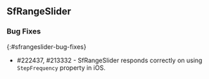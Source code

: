 ## SfRangeSlider

### Bug Fixes
{:#sfrangeslider-bug-fixes}

* \#222437, \#213332 - SfRangeSlider responds correctly on using `StepFrequency` property in iOS.
